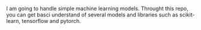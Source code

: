 I am going to handle simple machine learning models. Throught this repo, you can get basci understand of several models and libraries such as scikit-learn, tensorflow and pytorch. 